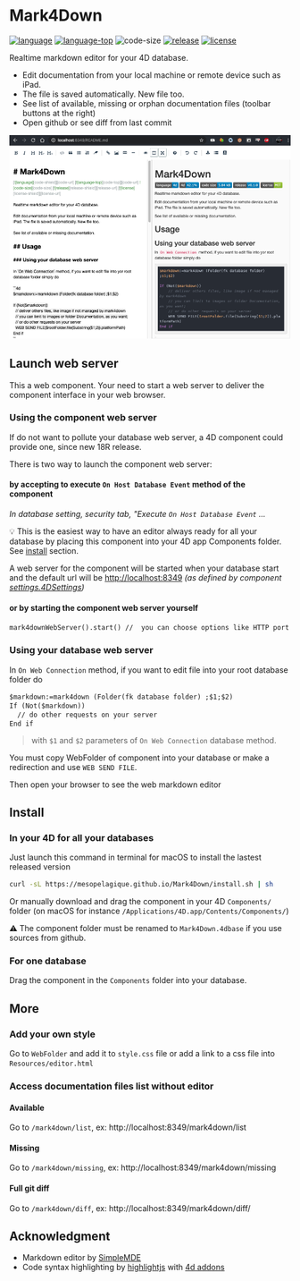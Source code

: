 ﻿# Mark4Down
[![language][code-shield]][code-url] [![language-top][code-top]][code-url] ![code-size][code-size] [![release][release-shield]][release-url] [![license][license-shield]][license-url]

Realtime markdown editor for your 4D database.

* Edit documentation from your local machine or remote device such as iPad.
* The file is saved automatically. New file too.
* See list of available, missing or orphan documentation files (toolbar buttons at the right)
* Open github or see diff from last commit

<img src="Documentation/preview.png" alt="preview"
	title="preview" width="600" />

## Launch web server

This a web component. Your need to start a web server to deliver the component interface in your web browser.

### Using the component web server

If do not want to pollute your database web server, a 4D component could provide one, since new 18R release.

There is two way to launch the component web server:

#### by accepting to execute `On Host Database Event` method of the component

_In database setting, security tab, "Execute  `On Host Database Event` ..._

💡 This is the easiest way to have an editor always ready for all your database by placing this component into your 4D app Components folder. See [install](#install) section.

A web server for the component will be started when your database start and the default url will be 
[http://localhost:8349](http://localhost:8349) _(as defined by component [settings.4DSettings](Project/Sources/settings.4DSettings))_

#### or by starting the component web server yourself

```4d
mark4downWebServer().start() //  you can choose options like HTTP port
```

### Using your database web server

In `On Web Connection` method, if you want to edit file into your root database folder do

```4d
$markdown:=mark4down (Folder(fk database folder) ;$1;$2)
If (Not($markdown))
  // do other requests on your server
End if
```

> with `$1` and `$2` parameters of  `On Web Connection` database method.

You must copy WebFolder of component into your database or make a redirection and use `WEB SEND FILE`.

Then open your browser to see the web markdown editor

## Install

### In your 4D for all your databases

Just launch this command in terminal for macOS to install the lastest released version

```bash
curl -sL https://mesopelagique.github.io/Mark4Down/install.sh | sh
```

Or manually download and drag the component in your 4D `Components/` folder (on macOS for instance `/Applications/4D.app/Contents/Components/`)

⚠️ The component folder must be renamed to `Mark4Down.4dbase` if you use sources from github.

### For one database

Drag the component in the `Components` folder into your database.

## More

### Add your own style

Go to `WebFolder` and add it to `style.css` file or add a link to a css file into `Resources/editor.html`

### Access documentation files list without editor

#### Available

Go to `/mark4down/list`, ex:  http://localhost:8349/mark4down/list

#### Missing

Go to `/mark4down/missing`, ex:  http://localhost:8349/mark4down/missing

#### Full git diff

Go to `/mark4down/diff`, ex:  http://localhost:8349/mark4down/diff/

## Acknowledgment

- Markdown editor by [SimpleMDE](https://github.com/sparksuite/simplemde-markdown-editor)
- Code syntax highlighting by [highlightjs](https://highlightjs.org/) with [4d addons](https://github.com/highlightjs/highlightjs-4d)

<!-- MARKDOWN LINKS & IMAGES -->
<!-- https://www.markdownguide.org/basic-syntax/#reference-style-links -->
[code-shield]: https://img.shields.io/static/v1?label=language&message=4d&color=blue
[code-top]: https://img.shields.io/github/languages/top/mesopelagique/Mark4Down.svg
[code-size]: https://img.shields.io/github/languages/code-size/mesopelagique/Mark4Down.svg
[code-url]: https://developer.4d.com/
[release-shield]: https://img.shields.io/github/v/release/mesopelagique/Mark4Down
[release-url]: https://github.com/mesopelagique/Mark4Down/releases/latest
[license-shield]: https://img.shields.io/github/license/mesopelagique/Mark4Down
[license-url]: LICENSE.md
